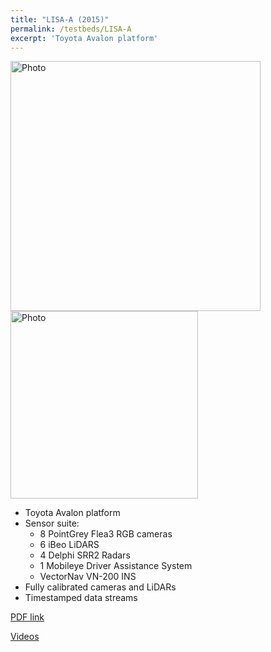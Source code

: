 ```yaml
---
title: "LISA-A (2015)"
permalink: /testbeds/LISA-A
excerpt: 'Toyota Avalon platform'
---
```

<div id="banner">
    <div class="inline-block">
        <img src="https://arangesh.github.io/images/LISA-A-im1.jpg?raw=true" alt="Photo" style="width: 400px;">
    </div>
    <div class="inline-block">
        <img src="https://arangesh.github.io/images/LISA-A-im2.jpg?raw=true" alt="Photo" style="width: 300px;">
    </div>
</div>

* Toyota Avalon platform
* Sensor suite:
    * 8 PointGrey Flea3 RGB cameras
    * 6 iBeo LiDARS
    * 4 Delphi SRR2 Radars
    * 1 Mobileye Driver Assistance System
    * VectorNav VN-200 INS
* Fully calibrated cameras and LiDARs
* Timestamped data streams

[PDF link](http://cvrr.ucsd.edu/testbeds/lisa-a/info.pdf)

[Videos](https://www.youtube.com/watch?v=NN0rvKv-Aq8&feature=youtu.be)
